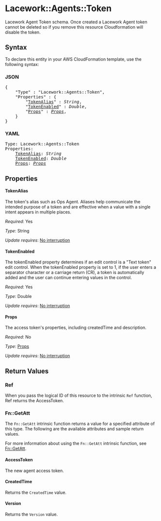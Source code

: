 # Lacework::Agents::Token

Lacework Agent Token schema.  Once created a Lacework Agent token cannot be deleted so if you remove this resource Cloudformation will disable the token.

## Syntax

To declare this entity in your AWS CloudFormation template, use the following syntax:

### JSON

<pre>
{
    "Type" : "Lacework::Agents::Token",
    "Properties" : {
        "<a href="#tokenalias" title="TokenAlias">TokenAlias</a>" : <i>String</i>,
        "<a href="#tokenenabled" title="TokenEnabled">TokenEnabled</a>" : <i>Double</i>,
        "<a href="#props" title="Props">Props</a>" : <i><a href="props.md">Props</a></i>,
    }
}
</pre>

### YAML

<pre>
Type: Lacework::Agents::Token
Properties:
    <a href="#tokenalias" title="TokenAlias">TokenAlias</a>: <i>String</i>
    <a href="#tokenenabled" title="TokenEnabled">TokenEnabled</a>: <i>Double</i>
    <a href="#props" title="Props">Props</a>: <i><a href="props.md">Props</a></i>
</pre>

## Properties

#### TokenAlias

The token's alias such as Ops Agent. Aliases help communicate the intended purpose of a token and are effective when a value with a single intent appears in multiple places.

_Required_: Yes

_Type_: String

_Update requires_: [No interruption](https://docs.aws.amazon.com/AWSCloudFormation/latest/UserGuide/using-cfn-updating-stacks-update-behaviors.html#update-no-interrupt)

#### TokenEnabled

The tokenEnabled property determines if an edit control is a "Text token" edit control. When the tokenEnabled property is set to 1, if the user enters a separator character or a carriage return (CR), a token is automatically added and the user can continue entering values in the control.

_Required_: Yes

_Type_: Double

_Update requires_: [No interruption](https://docs.aws.amazon.com/AWSCloudFormation/latest/UserGuide/using-cfn-updating-stacks-update-behaviors.html#update-no-interrupt)

#### Props

The access token's properties, including createdTime and description.



_Required_: No

_Type_: <a href="props.md">Props</a>

_Update requires_: [No interruption](https://docs.aws.amazon.com/AWSCloudFormation/latest/UserGuide/using-cfn-updating-stacks-update-behaviors.html#update-no-interrupt)

## Return Values

### Ref

When you pass the logical ID of this resource to the intrinsic `Ref` function, Ref returns the AccessToken.

### Fn::GetAtt

The `Fn::GetAtt` intrinsic function returns a value for a specified attribute of this type. The following are the available attributes and sample return values.

For more information about using the `Fn::GetAtt` intrinsic function, see [Fn::GetAtt](https://docs.aws.amazon.com/AWSCloudFormation/latest/UserGuide/intrinsic-function-reference-getatt.html).

#### AccessToken

The new agent access token.

#### CreatedTime

Returns the <code>CreatedTime</code> value.

#### Version

Returns the <code>Version</code> value.

